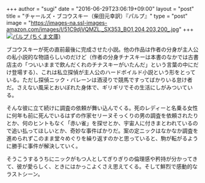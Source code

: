 +++
author = "sugi"
date = "2016-06-29T23:06:19+09:00"
layout = "post"
title = "チャールズ・ブコウスキー（柴田元幸訳）『パルプ』"
type = "post"
image = "https://images-na.ssl-images-amazon.com/images/I/51C9djVQMZL._SX353_BO1,204,203,200_.jpg"
+++
<a href="http://www.amazon.co.jp/exec/obidos/ASIN/4480433473/chezsugi-22/ref=nosim/" name="amazletlink" target="_blank"><img src="http://ecx.images-amazon.com/images/I/51C9djVQMZL.jpg" alt="パルプ (ちくま文庫)" style="border: none;" class="alignleft" /></a>

ブコウスキーが死の直前最後に完成させた小説。他の作品は作者の分身が主人公の私小説的な物語らしいのだけど（作者の分身チナスキーは本書のなかでは古書店主の「ついいままで飲んだくれのチナスキーがいたんだ」という言葉の中にだけ登場する）、これは私立探偵が主人公のハードボイルド小説という形をとっている。ただし探偵ニック・バレーンは酒浸りで競馬ですってばかりいる怠け者だ。さえない風采とおいぼれた身体で、ギリギリでその生活にしがみついている。

そんな彼に立て続けに調査の依頼が舞い込んでくる。死のレディーと名乗る女性に何年も前に死んでいるはずの作家セリーヌそっくりの男の調査を依頼されたりとか、何のヒントもなく「赤い雀」を探せとか、宇宙人に付きまとわれているので追い払ってほしいとか、奇妙な事件ばかりだ。案の定ニックはなかなか調査を進められずこのまま堂々めぐりを繰り返すのかと思っていると、駒が転がるように勝手に事件が解決していく。

そうこうするうちにニックがもつ人としてぎりぎりの倫理感や矜持が分かってきて、彼が愛らしく、ときにはかっこよくさえ思えてくる。そして鮮烈で感動的なラストシーン。

